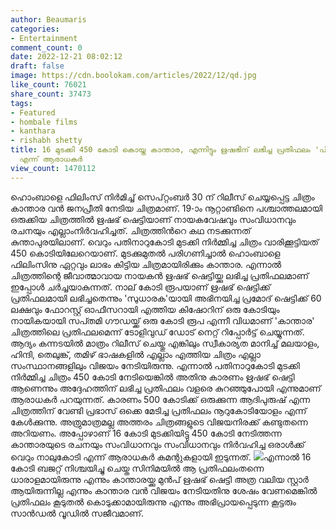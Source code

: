 ```yaml
---
author: Beaumaris
categories:
- Entertainment
comment_count: 0
date: 2022-12-21 08:02:12
draft: false
image: https://cdn.boolokam.com/articles/2022/12/qd.jpg
like_count: 76021
share_count: 37473
tags:
- Featured
- hombale films
- kanthara
- rishabh shetty
title: 16 മുടക്കി 450 കോടി കൊയ്ത കാന്താര, എന്നിട്ടും ഋഷഭിന് ലഭിച്ച പ്രതിഫലം 'പിച്ചക്കാശ്'
  എന്ന് ആരാധകർ
view_count: 1470112
---
```


ഹൊംബാളെ ഫിലിംസ് നിര്‍മിച്ച് സെപ്റ്റംബര്‍ 30 ന് റിലീസ് ചെയ്യപ്പെട്ട ചിത്രം കാന്താര വൻ ജനപ്രീതി നേടിയ ചിത്രമാണ്. 19-ാം നൂറ്റാണ്ടിനെ പശ്ചാത്തലമായി ഒരുക്കിയ ചിത്രത്തിൽ ഋഷഭ് ഷെട്ടിയാണ് നായകവേഷവും സംവിധാനവും രചനയും എല്ലാംനിർവഹിച്ചത്. ചിത്രത്തിന്‍റെ കഥ നടക്കുന്നത് കുന്താപുരയിലാണ്. വെറും പതിനാറുകോടി മുടക്കി നിർമ്മിച്ച ചിത്രം വാരിക്കൂട്ടിയത് 450 കൊടിയിലേറെയാണ്. മുടക്കുമുതൽ പരിഗണിച്ചാൽ ഹൊംബാളെ ഫിലിംസിനു ഏറ്റവും ലാഭം കിട്ടിയ ചിത്രമായിരിക്കും കാന്താര. എന്നാൽ ചിത്രത്തിന്റെ ജീവാത്മാവായ നായകൻ ഋഷഭ് ഷെട്ടിയ്ക്കു ലഭിച്ച പ്രതിഫലമാണ് ഇപ്പോൾ ചർച്ചയാകുന്നത്. നാല് കോടി രൂപയാണ് ഋഷഭ് ഷെട്ടിക്ക് പ്രതിഫലമായി ലഭിച്ചതെന്നും 'സുധാരക'യായി അഭിനയിച്ച പ്രമോദ് ഷെട്ടിക്ക് 60 ലക്ഷവും ഫോറസ്റ്റ് ഓഫീസറായി എത്തിയ കിഷോറിന് ഒരു കോടിയും നായികയായി സപ്‍തമി ഗൗഡയ്ക്ക് ഒരു കോടി രൂപ എന്നീ വിധമാണ് 'കാന്താര' ചിത്രത്തിലെ പ്രതിഫലമെന്ന് ടോളിവുഡ് ഡോട് നെറ്റ് റിപ്പോര്‍ട്ട് ചെയ്യുന്നത്. ആദ്യം കന്നടയിൽ മാത്രം റിലീസ് ചെയ്തു എങ്കിലും സ്വീകാര്യത മാനിച്ച് മലയാളം, ഹിന്ദി, തെലുങ്ക്, തമിഴ് ഭാഷകളിൽ എല്ലാം എത്തിയ ചിത്രം എല്ലാ സംസ്ഥാനങ്ങളിലും വിജയം നേടിയിരുന്നു. എന്നാൽ പതിനാറുകോടി മുടക്കി നിർമ്മിച്ച ചിത്രം 450 കോടി നേടിയെങ്കിൽ അതിനു കാരണം ഋഷഭ് ഷെട്ടി ആണെന്നും അദ്ദേഹത്തിന് ലഭിച്ച പ്രതിഫലം വളരെ കുറഞ്ഞുപോയി എന്നുമാണ് ആരാധകർ പറയുന്നത്. കാരണം 500 കോടിക്ക് ഒരുക്കുന്ന ആദിപുരുഷ് എന്ന ചിത്രത്തിന് വേണ്ടി പ്രഭാസ് ഒക്കെ മേടിച്ച പ്രതിഫലം നൂറുകോടിയോളം എന്ന് കേൾക്കുന്നു. അത്രുമാത്രമല്ല അത്തരം ചിത്രങ്ങളുടെ വിജയനിരക്ക് കണ്ടുതന്നെ അറിയണം. അപ്പോഴാണ് 16 കോടി മുടക്കിയിട്ടു 450 കോടി നേടിത്തന്ന കാന്താരയുടെ രചനയും സംവിധാനവും സംവിധാനവും നിർവഹിച്ച ഒരാൾക്ക് വെറും നാലുകോടി എന്ന് ആരാധകർ കമന്റുകളായി ഇടുന്നത്. ![](https://cdn.boolokam.com/articles/2022/12/qd.jpg)എന്നാൽ 16 കോടി ബജറ്റ് നിശ്ചയിച്ചു ചെയ്ത സിനിമയിൽ ആ പ്രതിഫലംതന്നെ ധാരാളമായിരുന്നു എന്നും കാന്താരയ്ക്കു മുൻപ് ഋഷഭ് ഷെട്ടി അത്ര വലിയ സ്റ്റാർ ആയിരുന്നില്ല എന്നും കാന്താര വൻ വിജയം നേടിയതിനു ശേഷം വേണമെങ്കിൽ പ്രതിഫലം കൂടുതൽ കൊടുക്കാമായിരുന്നു എന്നും അഭിപ്രായപ്പെടുന്ന കൂട്ടരും സാൻഡൽ വൂഡിൽ സജീവമാണ്. &nbsp; &nbsp;